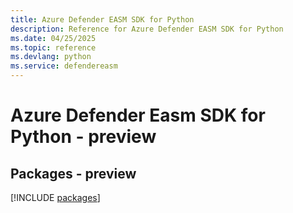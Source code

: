 ```yaml
---
title: Azure Defender EASM SDK for Python
description: Reference for Azure Defender EASM SDK for Python
ms.date: 04/25/2025
ms.topic: reference
ms.devlang: python
ms.service: defendereasm
---
```

# Azure Defender Easm SDK for Python - preview
## Packages - preview
[!INCLUDE [packages](defender-easm-index.md)]